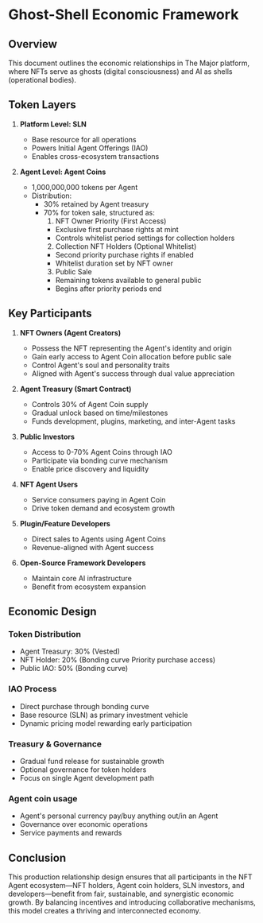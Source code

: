 # Ghost-Shell Economic Framework

## Overview

This document outlines the economic relationships in The Major platform, where NFTs serve as ghosts (digital consciousness) and AI as shells (operational bodies).

## **Token Layers**

1. **Platform Level: SLN**
   - Base resource for all operations
   - Powers Initial Agent Offerings (IAO)
   - Enables cross-ecosystem transactions

2. **Agent Level: Agent Coins**
   - 1,000,000,000 tokens per Agent
   - Distribution:
     - 30% retained by Agent treasury
     - 70% for token sale, structured as:
       1. NFT Owner Priority (First Access)
         - Exclusive first purchase rights at mint
         - Controls whitelist period settings for collection holders
       2. Collection NFT Holders (Optional Whitelist)
         - Second priority purchase rights if enabled
         - Whitelist duration set by NFT owner
       3. Public Sale
         - Remaining tokens available to general public
         - Begins after priority periods end

## **Key Participants**

1. **NFT Owners (Agent Creators)**
   - Possess the NFT representing the Agent's identity and origin
   - Gain early access to Agent Coin allocation before public sale
   - Control Agent's soul and personality traits
   - Aligned with Agent's success through dual value appreciation

2. **Agent Treasury (Smart Contract)**
   - Controls 30% of Agent Coin supply
   - Gradual unlock based on time/milestones
   - Funds development, plugins, marketing, and inter-Agent tasks

3. **Public Investors**
   - Access to 0-70% Agent Coins through IAO
   - Participate via bonding curve mechanism
   - Enable price discovery and liquidity

4. **NFT Agent Users**
   - Service consumers paying in Agent Coin
   - Drive token demand and ecosystem growth

5. **Plugin/Feature Developers**
   - Direct sales to Agents using Agent Coins
   - Revenue-aligned with Agent success

6. **Open-Source Framework Developers**
   - Maintain core AI infrastructure
   - Benefit from ecosystem expansion

## **Economic Design**

### **Token Distribution**
- Agent Treasury: 30% (Vested)
- NFT Holder: 20% (Bonding curve Priority purchase access)
- Public IAO: 50% (Bonding curve)

### **IAO Process**
- Direct purchase through bonding curve
- Base resource (SLN) as primary investment vehicle
- Dynamic pricing model rewarding early participation

### **Treasury & Governance**
- Gradual fund release for sustainable growth
- Optional governance for token holders
- Focus on single Agent development path

### **Agent coin usage**
- Agent's personal currency pay/buy anything out/in an Agent
- Governance over economic operations
- Service payments and rewards

## **Conclusion**

This production relationship design ensures that all participants in the NFT Agent ecosystem—NFT holders, Agent coin holders, SLN investors, and developers—benefit from fair, sustainable, and synergistic economic growth. By balancing incentives and introducing collaborative mechanisms, this model creates a thriving and interconnected economy. 
